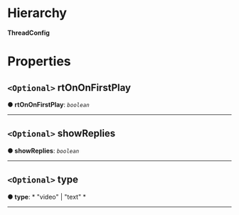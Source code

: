 

# Hierarchy

**ThreadConfig**

# Properties

<a id="rtononfirstplay"></a>

## `<Optional>` rtOnOnFirstPlay

**● rtOnOnFirstPlay**: *`boolean`*

___
<a id="showreplies"></a>

## `<Optional>` showReplies

**● showReplies**: *`boolean`*

___
<a id="type"></a>

## `<Optional>` type

**● type**: * "video" &#124; "text"
*

___

